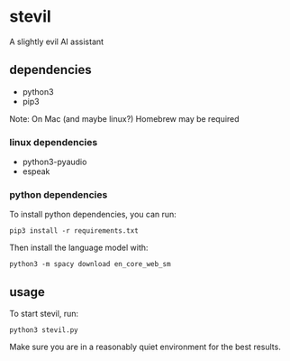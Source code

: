 # stevil

A slightly evil AI assistant

## dependencies

- python3
- pip3

Note: On Mac (and maybe linux?) Homebrew may be required

### linux dependencies

- python3-pyaudio
- espeak

### python dependencies

To install python dependencies, you can run:

```
pip3 install -r requirements.txt
```

Then install the language model with:

```
python3 -m spacy download en_core_web_sm
```

## usage

To start stevil, run:

```
python3 stevil.py
```

Make sure you are in a reasonably quiet environment for the best results.
